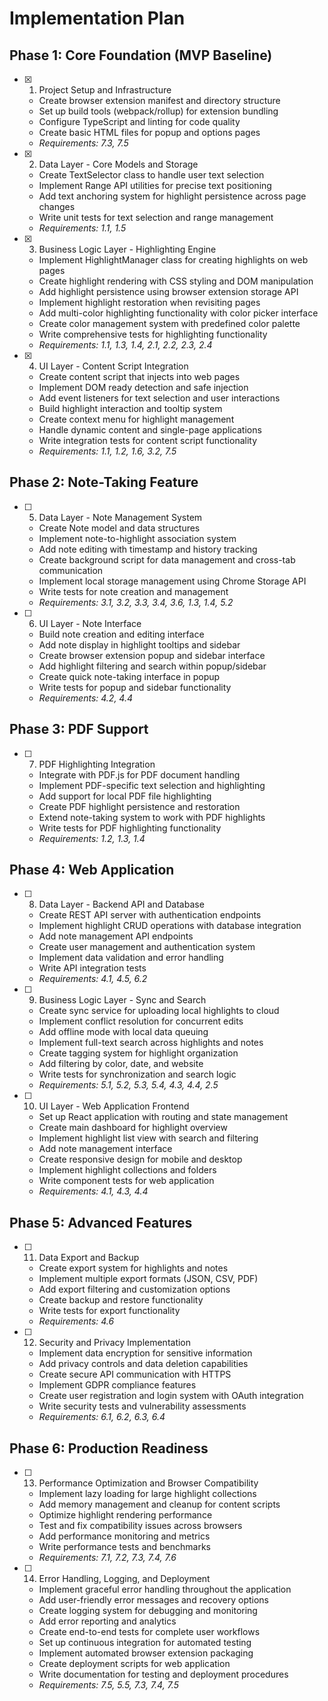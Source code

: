 # Implementation Plan

## Phase 1: Core Foundation (MVP Baseline)

- [x] 1. Project Setup and Infrastructure
  - Create browser extension manifest and directory structure
  - Set up build tools (webpack/rollup) for extension bundling
  - Configure TypeScript and linting for code quality
  - Create basic HTML files for popup and options pages
  - _Requirements: 7.3, 7.5_

- [x] 2. Data Layer - Core Models and Storage
  - Create TextSelector class to handle user text selection
  - Implement Range API utilities for precise text positioning
  - Add text anchoring system for highlight persistence across page changes
  - Write unit tests for text selection and range management
  - _Requirements: 1.1, 1.5_

- [x] 3. Business Logic Layer - Highlighting Engine
  - Implement HighlightManager class for creating highlights on web pages
  - Create highlight rendering with CSS styling and DOM manipulation
  - Add highlight persistence using browser extension storage API
  - Implement highlight restoration when revisiting pages
  - Add multi-color highlighting functionality with color picker interface
  - Create color management system with predefined color palette
  - Write comprehensive tests for highlighting functionality
  - _Requirements: 1.1, 1.3, 1.4, 2.1, 2.2, 2.3, 2.4_

- [x] 4. UI Layer - Content Script Integration
  - Create content script that injects into web pages
  - Implement DOM ready detection and safe injection
  - Add event listeners for text selection and user interactions
  - Build highlight interaction and tooltip system
  - Create context menu for highlight management
  - Handle dynamic content and single-page applications
  - Write integration tests for content script functionality
  - _Requirements: 1.1, 1.2, 1.6, 3.2, 7.5_

## Phase 2: Note-Taking Feature

- [ ] 5. Data Layer - Note Management System
  - Create Note model and data structures
  - Implement note-to-highlight association system
  - Add note editing with timestamp and history tracking
  - Create background script for data management and cross-tab communication
  - Implement local storage management using Chrome Storage API
  - Write tests for note creation and management
  - _Requirements: 3.1, 3.2, 3.3, 3.4, 3.6, 1.3, 1.4, 5.2_

- [ ] 6. UI Layer - Note Interface
  - Build note creation and editing interface
  - Add note display in highlight tooltips and sidebar
  - Create browser extension popup and sidebar interface
  - Add highlight filtering and search within popup/sidebar
  - Create quick note-taking interface in popup
  - Write tests for popup and sidebar functionality
  - _Requirements: 4.2, 4.4_

## Phase 3: PDF Support

- [ ] 7. PDF Highlighting Integration
  - Integrate with PDF.js for PDF document handling
  - Implement PDF-specific text selection and highlighting
  - Add support for local PDF file highlighting
  - Create PDF highlight persistence and restoration
  - Extend note-taking system to work with PDF highlights
  - Write tests for PDF highlighting functionality
  - _Requirements: 1.2, 1.3, 1.4_

## Phase 4: Web Application

- [ ] 8. Data Layer - Backend API and Database
  - Create REST API server with authentication endpoints
  - Implement highlight CRUD operations with database integration
  - Add note management API endpoints
  - Create user management and authentication system
  - Implement data validation and error handling
  - Write API integration tests
  - _Requirements: 4.1, 4.5, 6.2_

- [ ] 9. Business Logic Layer - Sync and Search
  - Create sync service for uploading local highlights to cloud
  - Implement conflict resolution for concurrent edits
  - Add offline mode with local data queuing
  - Implement full-text search across highlights and notes
  - Create tagging system for highlight organization
  - Add filtering by color, date, and website
  - Write tests for synchronization and search logic
  - _Requirements: 5.1, 5.2, 5.3, 5.4, 4.3, 4.4, 2.5_

- [ ] 10. UI Layer - Web Application Frontend
  - Set up React application with routing and state management
  - Create main dashboard for highlight overview
  - Implement highlight list view with search and filtering
  - Add note management interface
  - Create responsive design for mobile and desktop
  - Implement highlight collections and folders
  - Write component tests for web application
  - _Requirements: 4.1, 4.3, 4.4_

## Phase 5: Advanced Features

- [ ] 11. Data Export and Backup
  - Create export system for highlights and notes
  - Implement multiple export formats (JSON, CSV, PDF)
  - Add export filtering and customization options
  - Create backup and restore functionality
  - Write tests for export functionality
  - _Requirements: 4.6_

- [ ] 12. Security and Privacy Implementation
  - Implement data encryption for sensitive information
  - Add privacy controls and data deletion capabilities
  - Create secure API communication with HTTPS
  - Implement GDPR compliance features
  - Create user registration and login system with OAuth integration
  - Write security tests and vulnerability assessments
  - _Requirements: 6.1, 6.2, 6.3, 6.4_

## Phase 6: Production Readiness

- [ ] 13. Performance Optimization and Browser Compatibility
  - Implement lazy loading for large highlight collections
  - Add memory management and cleanup for content scripts
  - Optimize highlight rendering performance
  - Test and fix compatibility issues across browsers
  - Add performance monitoring and metrics
  - Write performance tests and benchmarks
  - _Requirements: 7.1, 7.2, 7.3, 7.4, 7.6_

- [ ] 14. Error Handling, Logging, and Deployment
  - Implement graceful error handling throughout the application
  - Add user-friendly error messages and recovery options
  - Create logging system for debugging and monitoring
  - Add error reporting and analytics
  - Create end-to-end tests for complete user workflows
  - Set up continuous integration for automated testing
  - Implement automated browser extension packaging
  - Create deployment scripts for web application
  - Write documentation for testing and deployment procedures
  - _Requirements: 7.5, 5.5, 7.3, 7.4, 7.5_